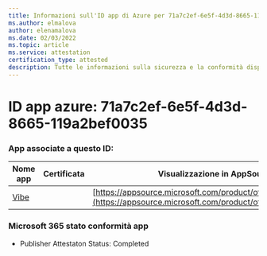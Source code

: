 ```yaml
---
title: Informazioni sull'ID app di Azure per 71a7c2ef-6e5f-4d3d-8665-119a2bef0035
ms.author: elmalova
author: elenamalova
ms.date: 02/03/2022
ms.topic: article
ms.service: attestation
certification_type: attested
description: Tutte le informazioni sulla sicurezza e la conformità disponibili per 71a7c2ef-6e5f-4d3d-8665-119a2bef0035.
---
```

# <a name="azure-app-id-71a7c2ef-6e5f-4d3d-8665-119a2bef0035"></a>ID app azure: 71a7c2ef-6e5f-4d3d-8665-119a2bef0035


### <a name="apps-associated-with-this-id"></a>App associate a questo ID:
| **Nome app** | **Certificata** | **Visualizzazione in AppSource** |
|--------------|---------------|-----------------------|
| [Vibe](https://docs.microsoft.com/microsoft-365-app-certification/forward/WA200001721) |  | [https://appsource.microsoft.com/product/office/WA200001721](https://appsource.microsoft.com/product/office/WA200001721) |

### <a name="microsoft-365-app-compliance-status"></a>Microsoft 365 stato conformità app
- Publisher Attestaton Status: Completed
